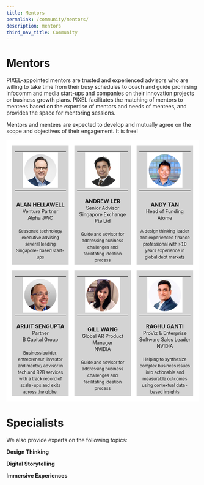 ```yaml
---
title: Mentors
permalink: /community/mentors/
description: mentors
third_nav_title: Community
---
```

<h1>Mentors</h1>
PIXEL-appointed mentors are trusted and experienced advisors who are willing to take time from their busy schedules to coach and guide promising infocomm and media start-ups and companies on their innovation projects or business growth plans. PIXEL facilitates the matching of mentors to mentees based on the expertise of mentors and needs of mentees, and provides the space for mentoring sessions.

Mentors and mentees are expected to develop and mutually agree on the scope and objectives of their engagement. It is free!

<table>
    <!-- ROW 1 -->
	<tr>
		<td style="background:lightgrey; border-top: 15px solid white; border-bottom: none; border-left: 15px solid white; border-right: 15px solid white; width:33%;">			
			<table>
				<tr>
					<td></td>
					<td><img src="/images/Community/Mentors/alan-hellawell.png"></td>
					<td></td>
				</tr>
			</table>
		</td>
		<td style="background:lightgrey; border-top: 15px solid white; border-bottom: none; border-left: 15px solid white; border-right: 15px solid white; width:33%;">			
			<table>
				<tr>
					<td></td>
					<td><img src="/images/Community/Mentors/andrewler.png"></td>
					<td></td>
				</tr>
			</table>
		</td>
		<td style="background:lightgrey; border-top: 15px solid white; border-bottom: none; border-left: 15px solid white; border-right: 15px solid white; width:33%;">			
			<table>
				<tr>
					<td></td>
					<td><img src="/images/Community/Mentors/andytan.png"></td>
					<td></td>
				</tr>
			</table>
		</td>
	</tr>
	<tr>
		<td style="background:lightgrey; border-top:none; border-bottom: 15px solid white; border-left: 15px solid white; border-right: 15px solid white; text-align: center; ">
			<b>ALAN HELLAWELL</b>
			<br><span style="font-size:0.9em;">Venture Partner</span>
			<br><span style="font-size:0.9em;">Alpha JWC</span>
			<br><br><span style="font-size:0.8em; line-height:0.8em;">Seasoned technology executive advising several leading Singapore-based start-ups</span>
		</td>
				<td style="background:lightgrey; border-top:none; border-bottom: 15px solid white; border-left: 15px solid white; border-right: 15px solid white; text-align: center; ">
		<b>ANDREW LER</b>
			<br><span style="font-size:0.9em;">Senior Advisor</span>
			<br><span style="font-size:0.9em;">Singapore Exchange Pte Ltd</span>
			<br><br><span style="font-size:0.8em; line-height:0.8em;">Guide and advisor for addressing business challenges and facilitating ideation process</span>
		</td>
		<td style="background:lightgrey; border-top:none; border-bottom: 15px solid white; border-left: 15px solid white; border-right: 15px solid white; text-align: center; ">
			<b>ANDY TAN</b>
			<br><span style="font-size:0.9em;">Head of Funding</span>
			<br><span style="font-size:0.9em;">Atome</span>
			<br><br><span style="font-size:0.8em; line-height:0.8em;">A design thinking leader and experienced finance professional with >10 years experience in global debt markets</span>
		</td>
	</tr>
    <!-- ROW 2 -->
    <tr>
		<td style="background:lightgrey; border-top: 15px solid white; border-bottom: none; border-left: 15px solid white; border-right: 15px solid white; width:33%;">			
			<table>
				<tr>
					<td></td>
					<td><img src="/images/Community/Mentors/arijit_sengupta.png"></td>
					<td></td>
				</tr>
			</table>
		</td>
		<td style="background:lightgrey; border-top: 15px solid white; border-bottom: none; border-left: 15px solid white; border-right: 15px solid white; width:33%;">			
			<table>
				<tr>
					<td></td>
					<td><img src="/images/Community/Mentors/gillwang.png"></td>
					<td></td>
				</tr>
			</table>
		</td>
		<td style="background:lightgrey; border-top: 15px solid white; border-bottom: none; border-left: 15px solid white; border-right: 15px solid white; width:33%;">			
			<table>
				<tr>
					<td></td>
					<td><img src="/images/Community/Mentors/raghuganti.png"></td>
					<td></td>
				</tr>
			</table>
		</td>
	</tr>
	<tr>
		<td style="background:lightgrey; border-top:none; border-bottom: 15px solid white; border-left: 15px solid white; border-right: 15px solid white; text-align: center; ">
			<b>ARIJIT SENGUPTA</b>
			<br><span style="font-size:0.9em;">Partner</span>
			<br><span style="font-size:0.9em;">B Capital Group</span>
			<br><br><span style="font-size:0.8em; line-height:0.8em;">Business builder, entrepreneur, investor and mentor/ advisor in tech and B2B services with a track record of scale-ups and exits across the globe.</span>
		</td>
				<td style="background:lightgrey; border-top:none; border-bottom: 15px solid white; border-left: 15px solid white; border-right: 15px solid white; text-align: center; ">
		<b>GILL WANG</b>
			<br><span style="font-size:0.9em;">Global AR Product Manager</span>
			<br><span style="font-size:0.9em;">NVIDIA</span>
			<br><br><span style="font-size:0.8em; line-height:0.8em;">Guide and advisor for addressing business challenges and facilitating ideation process</span>
		</td>
		<td style="background:lightgrey; border-top:none; border-bottom: 15px solid white; border-left: 15px solid white; border-right: 15px solid white; text-align: center; ">
			<b>RAGHU GANTI</b>
			<br><span style="font-size:0.9em;">ProViz & Enterprise Software Sales Leader</span>
			<br><span style="font-size:0.9em;">NVIDIA</span>
			<br><br><span style="font-size:0.8em; line-height:0.8em;">Helping to synthesize complex business issues into actionable and measurable outcomes using contextual data-based insights</span>
		</td>
	</tr>
    <!-- ROW 3 -->
</table>

<h1>Specialists</h1>
We also provide experts on the following topics:

<b>Design Thinking</b>


<b>Digital Storytelling</b>


<b>Immersive Experiences</b>